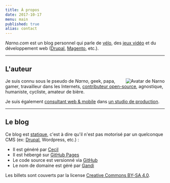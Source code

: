 ```yaml
---
title: À propos
date: 2017-10-17
menu: main
published: true
alias: contact
---
```

_Narno.com_ est un blog personnel qui parle de [vélo](/tags/velo/), des [jeux vidéo](/tags/jeux-video/) et du développement web ([Drupal](/tags/drupal/), [Magento](/tags/magento/), etc.).

----

## L'auteur

<img alt="Avatar de Narno" title="Narno" src="https://gravatar.com/avatar/324fa39cabc600993a68d1aeace25f90?s=128" style="float:right;">

Je suis connu sous le pseudo de _Narno_, geek, papa, gamer, travailleur dans les Internets, [contributeur open-source](https://github.com/Narno), agnostique, humaniste, cycliste, amateur de bière.

Je suis également [consultant web & mobile](https://arnaudligny.fr) dans [un studio de production](https://adfab.fr).

----

## Le blog

Ce blog est [statique](https://frank.taillandier.me/2016/03/08/les-gestionnaires-de-contenu-statique/), c'est à dire qu'il n'est pas motorisé par un quelconque CMS (ex: [Drupal](/tags/drupal), Wordpress, etc.) :
* Il est généré par [Cecil](https://cecil.app)
* Il est hébergé sur [GitHub Pages](https://pages.github.com)
* Le code source est versionné via [GitHub](https://github.com/Narno/narno.com)
* Le nom de domaine est géré par [Gandi](http://gandi.net)

Les billets sont couverts par la license [Creative Commons BY-SA 4.0](https://creativecommons.org/licenses/by-sa/4.0/deed.fr).
